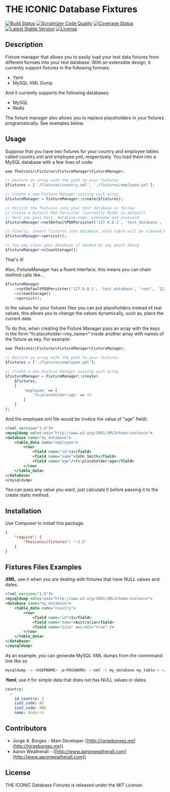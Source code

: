 THE ICONIC Database Fixtures
========
[![Build Status](https://travis-ci.org/theiconic/fixtures.png?branch=v1.5)](https://travis-ci.org/theiconic/fixtures) [![Scrutinizer Code Quality](https://scrutinizer-ci.com/g/theiconic/fixtures/badges/quality-score.png?s=334ddfb53b2b286b443ff745b4458d61d9a1ac15)](https://scrutinizer-ci.com/g/theiconic/fixtures/) [![Coverage Status](https://coveralls.io/repos/theiconic/fixtures/badge.png?branch=master)](https://coveralls.io/r/theiconic/fixtures?branch=master) [![Latest Stable Version](https://poser.pugx.org/theiconic/fixtures/v/stable.png)](https://packagist.org/packages/theiconic/fixtures) [![License](https://poser.pugx.org/theiconic/fixtures/license.png)](https://packagist.org/packages/theiconic/fixtures)

## Description

Fixture manager that allows you to easily load your test data fixtures from different formats into your test database.
With an extensible design, it currently support fixtures in the following formats:

* Yaml
* MySQL XML Dump

And it currently supports the following databases:

* MySQL
* Redis

The fixture manager also allows you to replace placeholders in your fixtures programatically. See examples below.

## Usage

Suppose that you have two fixtures for your country and employee tables called country.xml and employee.yml, respectively. You load them into a MySQL database with a few lines of code:

```php
use TheIconic\Fixtures\FixtureManager\FixtureManager;

// Declare an array with the path to your fixtures
$fixtures = ['./fixtures/country.xml', './fixtures/employee.yml'];

// Create a new Fixture Manager passing such array
$fixtureManager = FixtureManager::create($fixtures);

// Persist the fixtures into your test database as follow
// Create a Default PDO Persister (currently MySQL is default)
// Here you pass host, database name, username and password
$fixtureManager->setDefaultPDOPersister('127.0.0.1', 'test_database', 'root', '123abc');

// Finally, insert fixtures into database, each table will be cleaned before insertion
$fixtureManager->persist();

// You may clean your database if needed at any point doing
$fixtureManager->cleanStorage();
```

That's it!

Also, FixtureManager has a fluent interface, this means you can chain method calls like...

```php
$fixtureManager
    ->setDefaultPDOPersister('127.0.0.1', 'test_database', 'root', '123abc')
    ->cleanStorage()
    ->persist();
```

In the values for your fixtures files you can put placeholders instead of real values, this allows you to change the values dynamically, such as, place the current date.

To do this, when creating the Fixture Manager pass an array with the keys in the form "fx:placeholder:<my_name>" inside another array with names of the fixture as key. For example:

```php
use TheIconic\Fixtures\FixtureManager\FixtureManager;

// Declare an array with the path to your fixtures
$fixtures = ['./fixtures/employee.yml'];

// Create a new Fixture Manager passing such array
$fixtureManager = FixtureManager::create(
    $fixtures,
    [
        'employee' => [
            'fx:placeholder:age' => 33
        ]
    ]
);
```

And the employee.xml file would be (notice the value of "age" field):

```xml
<?xml version="1.0"?>
<mysqldump xmlns:xsi="http://www.w3.org/2001/XMLSchema-instance">
<database name="my_database">
	<table_data name="employee">
		<row>
			<field name="id">1</field>
			<field name="name">John Smith</field>
			<field name="age"/>fx:placeholder:age</field>
		</row>
	</table_data>
</database>
</mysqldump>
```

You can pass any value you want, just calculate it before passing it to the create static method.

## Installation

Use Composer to install this package.

```json
{
    "require": {
        "theiconic/fixtures": "~1.5"
    }
}
```

## Fixtures Files Examples

***XML***, use it when you are dealing with fixtures that have NULL values and dates.
```xml
<?xml version="1.0"?>
<mysqldump xmlns:xsi="http://www.w3.org/2001/XMLSchema-instance">
<database name="my_database">
	<table_data name="country">
		<row>
			<field name="id">1</field>
			<field name="name">Australia</field>
			<field name="size" xsi:nil="true" />
		</row>
	</table_data>
</database>
</mysqldump>
```
As an example, you can generate MySQL XML dumps from the commmand line like so
```bash
mysqldump -u <USERNAME> -p<PASSWORD> --xml -t my_database my_table > ~/fixtures/my_table.xml
```

***Yaml***, use it for simple data that does not has NULL values or dates.
```yaml
country:
  -
    id_country: 2
    iso2_code: AD
    iso3_code: AND
    name: Andorra
```

## Contributors

* Jorge A. Borges - Main Developer ([http://jorgeborges.me](http://jorgeborges.me))
* Aaron Weatherall - ([http://www.aaronweatherall.com](http://www.aaronweatherall.com))

## License

THE ICONIC Database Fixtures is released under the MIT License.
